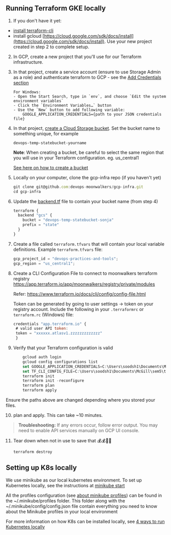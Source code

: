## Running Terraform GKE locally

1. If you don't have it yet:

- [install terraform-cli](https://learn.hashicorp.com/tutorials/terraform/install-cli)
- install gcloud [https://cloud.google.com/sdk/docs/install](https://cloud.google.com/sdk/docs/install). Use your new project created in step 2 to complete setup.

2.  In GCP, create a new project that you'll use for our Terraform infrastructure.

3.  In that project, create a service account (ensure to use Storage Admin as a role) and authenticate terraform to GCP - see the [Add Credentials section](https://registry.terraform.io/providers/hashicorp/google/latest/docs/guides/getting_started#adding-credentials)

        For Windows:
        - Open the Start Search, type in `env`, and choose `Edit the system environment variables`
        - Click the `Environment Variables…` button
        - Use the `New` button to add following variable:
            GOOGLE_APPLICATION_CREDENTIALS={path to your JSON credentials file}

4.  In that project, [create a Cloud Storage bucket](https://cloud.google.com/storage/docs/creating-buckets). Set the bucket name to something unique, for example

    `devops-temp-statebucket-yourname`

    **Note**: When creating a bucket, be careful to select the same region that you will use in your Terraform configuration. eg. us_central1

    [See here on how to create a bucket](https://cloud.google.com/storage/docs/creating-buckets)

5.  Locally on your computer, clone the gcp-infra repo (if you haven't yet)

    ```jsx
    git clone git@github.com:devops-moonwalkers/gcp-infra.git
    cd gcp-infra
    ```

6.  Update the [backend.tf](http://backend.tf) file to contain your bucket name (from step 4)

    ```jsx
    terraform {
      backend "gcs" {
        bucket = "devops-temp-statebucket-sonja"
        prefix = "state"
      }
    }
    ```

7.  Create a file called `terraform.tfvars` that will contain your local variable definitions. Example `terraform.tfvars` file:

    ```jsx
    gcp_project_id = "devops-practices-and-tools";
    gcp_region = "us_central1";
    ```

8.  Create a CLI Configuration File to connect to moonwalkers terraform registry https://app.terraform.io/app/moonwalkers/registry/private/modules

    Refer: https://www.terraform.io/docs/cli/config/config-file.html

    Token can be generated by going to user settings -> token on your registry account. Include the following in your `.terraformrc` or `terraform.rc` (Windows) file:

    ```jsx
    credentials "app.terraform.io" {
     # valid user API token:
     token = "xxxxxx.atlasv1.zzzzzzzzzzzzz"
     }
    ```

9.  Verify that your Terraform configuration is valid

    ```jsx
        gcloud auth login
        gcloud config configurations list
        set GOOGLE_APPLICATION_CREDENTIALS=C:\Users\soodsh1\Documents\McGill\sem5\service-account.json
        set TF_CLI_CONFIG_FILE=C:\Users\soodsh1\Documents\McGill\sem5\terraform.rc
        terraform init
        terraform init -reconfigure
        terraform plan
        terraform apply
    ```

Ensure the paths above are changed depending where you stored your files.

10. plan and apply. This can take ~10 minutes.

> **Troubleshooting:** If any errors occur, follow error output. You may need to enable API services manually on GCP UI console.

11. Tear down when not in use to save that 💰💰💸💸

    ```jsx
    terraform destroy
    ```

## Setting up K8s locally

We use minikube as our local kubernetes environment. To set up Kubernetes locally, see the instructions at [minikube start](https://minikube.sigs.k8s.io/docs/start/)

All the profiles configuration (see [about minikube profiles](https://faun.pub/using-minikube-profiles-def2477e968a)) can be found in the ~/.minikube/profiles folder.
This folder along with the ~/.minikube/config/config.json file contain everything you need to know about the Minikube profiles in your local environment

For more information on how K8s can be installed locally, see [4 ways to run Kubernetes locally](https://opensource.com/article/20/11/run-kubernetes-locally)
